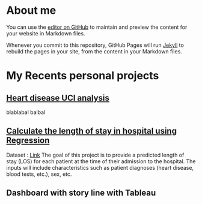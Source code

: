 # About me

You can use the [editor on GitHub](https://github.com/anthony-coplo/portfolio.github.io/edit/gh-pages/index.md) to maintain and preview the content for your website in Markdown files.

Whenever you commit to this repository, GitHub Pages will run [Jekyll](https://jekyllrb.com/) to rebuild the pages in your site, from the content in your Markdown files.

# My Recents personal projects

## [Heart disease UCI analysis](https://github.com/anthony-coplo/Heart-disease-UCI-analysis)
 blablabal
 balbal

## [Calculate the length of stay in hospital using Regression](https://github.com/anthony-coplo/LOS-in-hospital)
Dataset :  [Link](https://microsoft.github.io/r-server-hospital-length-of-stay/input_data.html)
The goal of this project is to provide a predicted length of stay (LOS) for each patient at the time of their admission to the hospital. The inputs will include characteristics such as patient diagnoses (heart disease, blood tests, etc.), sex, etc.

## Dashboard with story line with Tableau
